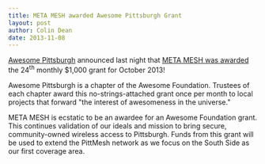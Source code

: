 ```yaml
---
title: META MESH awarded Awesome Pittsburgh Grant
layout: post
author: Colin Dean
date: 2013-11-08
---
```


[Awesome Pittsburgh](http://awesomepgh.com/) announced last night that [META MESH was awarded](http://awesomepgh.com/2013/11/08/award-24-pittmesh/) the 24<sup>th</sup> monthly $1,000 grant for October 2013! 

Awesome Pittsburgh is a chapter of the Awesome Foundation. Trustees of each chapter award this no-strings-attached grant once per month  to local projects that forward "the interest of awesomeness in the universe."

META MESH is ecstatic to be an awardee for an Awesome Foundation grant. This continues validation of our ideals and mission to bring secure, community-owned wireless access to Pittsburgh. Funds from this grant will be used to extend the PittMesh network as we focus on the South Side as our first coverage area.

